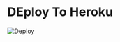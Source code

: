 # DEploy To Heroku
[![Deploy](https://www.herokucdn.com/deploy/button.svg)](https://heroku.com/deploy?template=https://github.com/Carlos55150233/bot-sin-token-eva)
